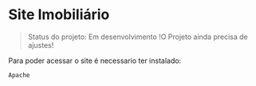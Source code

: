 <h1>Site Imobiliário</h1>

>Status do projeto: Em desenvolvimento
!O Projeto ainda precisa de ajustes!

Para poder acessar o site é necessario ter instalado:

```Apache```
 
